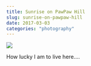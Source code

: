 ```yaml
---
title: Sunrise on PawPaw Hill
slug: sunrise-on-pawpaw-hill
date: 2017-03-03
categories: "photography"
---
```


<p><img src="http://res.cloudinary.com/dy6grlu8z/image/upload/v1558841708/j1czqrneb2yvpho4lldm.jpg"/></p>
<p>How lucky I am to live here….</p>
<p> </p>
<p> </p>







